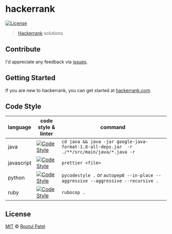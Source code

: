 # hackerrank

[![License](https://img.shields.io/:license-mit-blue.svg)](https://rootulp.mit-license.org)

> [Hackerrank](https://www.hackerrank.com) solutions

## Contribute

I'd appreciate any feedback via [issues](https://github.com/rootulp/hackerrank/issues/new).

## Getting Started

If you are new to hackerrank, you can get started at [hackerrank.com](https://www.hackerrank.com).

## Code Style

| language     | code style & linter                                                                                                | command                                                                          |
|--------------|--------------------------------------------------------------------------------------------------------------------|----------------------------------------------------------------------------------|
| java         | [![Code Style](https://img.shields.io/badge/google--java--format-Code%20Style-orange)](https://github.com/google/google-java-format) | `cd java && java -jar google-java-format-1.8-all-deps.jar  -r ./**/src/main/java/*.java -r`   |
| javascript   | [![Code Style](https://img.shields.io/badge/code_style-prettier-ff69b4.svg)](https://github.com/prettier/prettier) | `prettier <file>`                                                                |
| python       | [![Code Style](https://img.shields.io/badge/code_style-pep8-blue.svg)](https://www.python.org/dev/peps/pep-0008/)  | `pycodestyle .` or `autopep8 --in-place --aggressive --aggressive --recursive .` |
| ruby         | [![Code Style](https://img.shields.io/badge/code_style-rubocop-red.svg)](https://github.com/bbatsov/rubocop)       | `rubocop .`                                                                      |

## License

[MIT](https://rootulp.mit-license.org/) © [Rootul Patel](https://rootulp.com)
